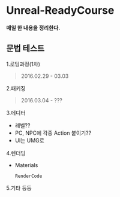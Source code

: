 # Unreal-ReadyCourse
**매일 한 내용을 정리한다.**
## 문법 테스트
1.로딩과정(1차)
>2016.02.29 - 03.03

2.패키징
>2016.03.04 - ???

3.에디터
- 레벨??
- PC, NPC에 각종 Action 붙이기??
- UI는 UMG로

4.렌더딩
- Materials

  ~~~
  RenderCode
  ~~~

5.기타 등등
